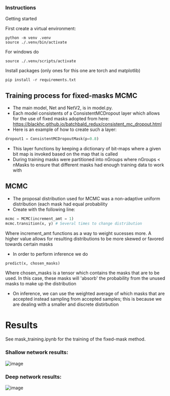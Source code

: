 ### Instructions

Getting started 

First create a virtual environment:

```console
python -m venv .venv
source ./.venv/bin/activate
```
For windows do 
```console
source ./.venv/scripts/activate
```
Install packages (only ones for this one are torch and matplotlib)
```console
pip install -r requirements.txt
```
## Training process for fixed-masks MCMC
 * The main model, Net and NetV2, is in model.py.
 * Each model consistents of a ConsistentMCDropout layer which allows for the use of fixed masks adopted from here: https://blackhc.github.io/batchbald_redux/consistent_mc_dropout.html 
 * Here is an example of how to create such a layer:
```python
dropout1 = ConsistentMCDropoutMask(p=0.8)
```
* This layer functions by keeping a dictionary of bit-maps where a given bit map is invoked based on the map that is called
* During training masks were partitioned into nGroups where nGroups < nMasks to ensure that different masks had enough training data to work with

## MCMC 
* The proposal distribution used for MCMC was a non-adaptive uniform distribution (each mask had equal probability
* Create with the following line:
```python
mcmc = MCMC(increment_amt = 1)
mcmc.transition(x, y) # Several times to change distribution
```
Where increment_amt functions as a way to weight sucesses more. A higher value allows for resulting distributions to be more skewed or favored towards certain masks
* In order to perform inference we do
 ```python
predict(x, chosen_masks)
```
Where chosen_masks is a tensor which contains the masks that are to be used. In this case, these masks will 'absorb' the probability from the unused masks to make up the distribution
* On inference, we can use the weighted average of which masks that are accepted instead sampling from accepted samples; this is because we are dealing with a smaller and discrete distirbution
  




# Results
See mask_training.ipynb for the training of the fixed-mask method.


### Shallow network results:
![image](https://github.com/user-attachments/assets/3c97f293-190f-4eca-8d1e-42badb2f34ca)

### Deep network results: 
![image](https://github.com/user-attachments/assets/2a9459af-0d8e-4596-b956-22011ea4d54d)




